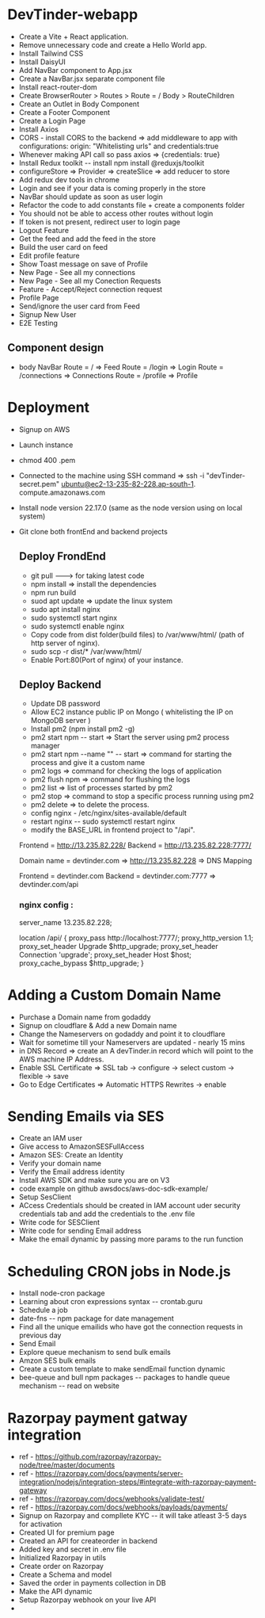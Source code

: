 # DevTinder-webapp
- Create a Vite + React application.
- Remove unnecessary code and create a Hello World app.
- Install Tailwind CSS
- Install DaisyUI
- Add NavBar component to App.jsx
- Create a NavBar.jsx separate component file
- Install react-router-dom
- Create BrowserRouter > Routes > Route = / Body > RouteChildren
- Create an Outlet in Body Component
- Create a Footer Component
- Create a Login Page
- Install Axios
- CORS - install CORS to the backend => add middleware to app with configurations: origin: "Whitelisting urls" and credentials:true
- Whenever making API call so pass axios => {credentials: true}
- Install Redux toolkit -- install npm install @reduxjs/toolkit
- configureStore => Provider => createSlice => add reducer to store
- Add redux dev tools in chrome
- Login and see if your data is coming properly in the store
- NavBar should update as soon as user login
- Refactor the code to add constants file + create a components folder
- You should not be able to access other routes without login
- If token is not present, redirect user to login page
- Logout Feature
- Get the feed and add the feed in the store
- Build the user card on feed
- Edit profile feature
- Show Toast message on save of Profile
- New Page - See all my connections
- New Page - See all my Conection Requests
- Feature - Accept/Reject connection request
- Profile Page
- Send/ignore the user card from Feed
- Signup New User
- E2E Testing





## Component design
- body
    NavBar
    Route = / => Feed
    Route = /login => Login
    Route = /connections => Connections
    Route = /profile => Profile


# Deployment
- Signup on AWS
- Launch instance 
- chmod 400 <secret>.pem
- Connected to the machine using SSH command => ssh -i "devTinder-secret.pem" ubuntu@ec2-13-235-82-228.ap-south-1. compute.amazonaws.com
- Install node version 22.17.0 (same as the node version using on local system)
- Git clone both frontEnd and backend projects

    ## Deploy FrondEnd
    - git pull ---> for taking latest code
    - npm install => install the dependencies
    - npm run build
    - suod apt update => update the linux system
    - sudo apt install nginx
    - sudo systemctl start nginx
    - sudo systemctl enable nginx
    - Copy code from dist folder(build files) to /var/www/html/ (path of http server of nginx).
    - sudo scp -r dist/* /var/www/html/
    - Enable Port:80(Port of nginx) of your instance.
    
    ## Deploy Backend
    - Update DB password
    - Allow EC2 instance public IP on Mongo ( whitelisting the IP on MongoDB server )
    - Install pm2 (npm install pm2 -g)
    - pm2 start npm -- start => Start the server using pm2 process manager
    - pm2 start npm --name "<custom name of process>" -- start => command for starting the process and give it a custom name
    - pm2 logs => command for checking the logs of application
    - pm2 flush npm => command for flushing the logs
    - pm2 list => list of processes started by pm2
    - pm2 stop <name of the process> => command to stop a specific process running using pm2
    - pm2 delete <name of process> => to delete the process.
    - config nginx - /etc/nginx/sites-available/default
    - restart nginx -- sudo systemctl restart nginx
    - modify the BASE_URL in frontend project to "/api".



    Frontend = http://13.235.82.228/
    Backend = http://13.235.82.228:7777/

    Domain name = devtinder.com => http://13.235.82.228 => DNS Mapping

    Frontend = devtinder.com
    Backend = devtinder.com:7777 => devtinder.com/api


    ### nginx config : 

    server_name 13.235.82.228;

    location /api/ {
        proxy_pass http://localhost:7777/;
        proxy_http_version 1.1;
        proxy_set_header Upgrade $http_upgrade;
        proxy_set_header Connection 'upgrade';
        proxy_set_header Host $host;
        proxy_cache_bypass $http_upgrade;
    }
# Adding a Custom Domain Name
- Purchase a Domain name from godaddy
- Signup on cloudflare & Add a new Domain name
- Change the Nameservers on godaddy and point it to cloudflare
- Wait for sometime till your Nameservers are updated - nearly 15 mins
- in DNS Record => create an A devTinder.in record which will point to the AWS machine IP Address.
- Enable SSL Certificate => SSL tab -> configure -> select custom -> flexible -> save
- Go to Edge Certificates => Automatic HTTPS Rewrites -> enable


# Sending Emails via SES
- Create an IAM user
- Give access to AmazonSESFullAccess
- Amazon SES: Create an Identity
- Verify your domain name
- Verify the Email address identity
- Install AWS SDK and make sure you are on V3
- code example on github awsdocs/aws-doc-sdk-example/
- Setup SesClient
- ACcess Credentials should be created in IAM account <secretkey and accessKey> uder security credentials tab and add the credentials to the .env file
- Write code for SESClient
- Write code for sending Email address
- Make the email dynamic by passing more params to the run function

# Scheduling CRON jobs in Node.js
- Install node-cron package
- Learning about cron expressions syntax -- crontab.guru
- Schedule a job
- date-fns -- npm package for date management
- Find all the unique emailids who have got the connection requests in previous day
- Send Email
- Explore queue mechanism to send bulk emails
- Amzon SES bulk emails
- Create a custom template to make sendEmail function dynamic
- bee-queue and bull npm packages -- packages to handle queue mechanism -- read on website

# Razorpay payment gatway integration

- ref - https://github.com/razorpay/razorpay-node/tree/master/documents
- ref - https://razorpay.com/docs/payments/server-integration/nodejs/integration-steps/#integrate-with-razorpay-payment-gateway
- ref - https://razorpay.com/docs/webhooks/validate-test/
- ref - https://razorpay.com/docs/webhooks/payloads/payments/
- Signup on Razorpay and compllete KYC -- it will take atleast 3-5 days for activation
- Created UI for premium page
- Created an API for createorder in backend
- Added key and secret in .env file
- Initialized Razorpay in utils
- Create order on Razorpay
- Create a Schema and model
- Saved the order in payments collection in DB
- Make the API dynamic 
- Setup Razorpay webhook on your live API
- 

